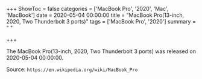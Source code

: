 +++
ShowToc = false
categories = ['MacBook Pro', '2020', 'Mac', 'MacBook']
date = 2020-05-04 00:00:00
title = "MacBook Pro(13-inch, 2020, Two Thunderbolt 3 ports)"
tags = ['MacBook Pro', '2020']
summary = " "

+++

The MacBook Pro(13-inch, 2020, Two Thunderbolt 3 ports) was released on 2020-05-04 00:00:00.

Source: `https://en.wikipedia.org/wiki/MacBook_Pro`
